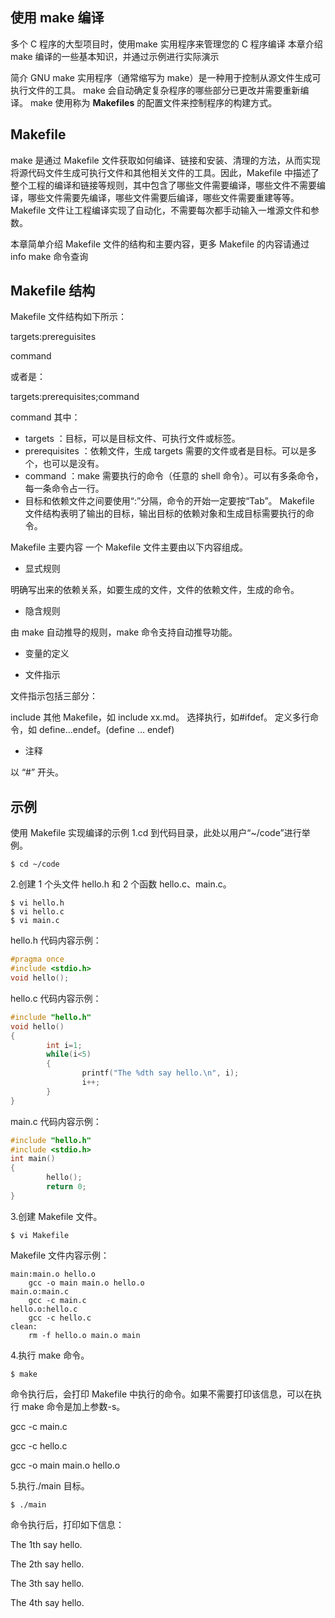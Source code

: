 ## 使用 make 编译
多个 C 程序的大型项目时，使用make 实用程序来管理您的 C 程序编译
本章介绍 make 编译的一些基本知识，并通过示例进行实际演示

简介
GNU make 实用程序（通常缩写为 make）是一种用于控制从源文件生成可执行文件的工具。 make 会自动确定复杂程序的哪些部分已更改并需要重新编译。 make 使用称为 **Makefiles** 的配置文件来控制程序的构建方式。

## Makefile

make 是通过 Makefile 文件获取如何编译、链接和安装、清理的方法，从而实现将源代码文件生成可执行文件和其他相关文件的工具。因此，Makefile 中描述了整个工程的编译和链接等规则，其中包含了哪些文件需要编译，哪些文件不需要编译，哪些文件需要先编译，哪些文件需要后编译，哪些文件需要重建等等。Makefile 文件让工程编译实现了自动化，不需要每次都手动输入一堆源文件和参数。

本章简单介绍 Makefile 文件的结构和主要内容，更多 Makefile 的内容请通过 info make 命令查询

## Makefile 结构

Makefile 文件结构如下所示：

targets:prereguisites

command

或者是：

targets:prerequisites;command

command
其中：

- targets ：目标，可以是目标文件、可执行文件或标签。
- prerequisites ：依赖文件，生成 targets 需要的文件或者是目标。可以是多个，也可以是没有。
- command ：make 需要执行的命令（任意的 shell 命令）。可以有多条命令，每一条命令占一行。
- 目标和依赖文件之间要使用“:”分隔，命令的开始一定要按“Tab”。
  Makefile 文件结构表明了输出的目标，输出目标的依赖对象和生成目标需要执行的命令。

Makefile 主要内容
一个 Makefile 文件主要由以下内容组成。

- 显式规则

明确写出来的依赖关系，如要生成的文件，文件的依赖文件，生成的命令。

- 隐含规则

由 make 自动推导的规则，make 命令支持自动推导功能。

- 变量的定义

- 文件指示

文件指示包括三部分：

include 其他 Makefile，如 include xx.md。
选择执行，如#ifdef。
定义多行命令，如 define…endef。(define … endef)

- 注释

以 “#” 开头。

## 示例

使用 Makefile 实现编译的示例
1.cd 到代码目录，此处以用户“~/code”进行举例。

```shell
$ cd ~/code
```

2.创建 1 个头文件 hello.h 和 2 个函数 hello.c、main.c。

```shell
$ vi hello.h
$ vi hello.c
$ vi main.c
```

hello.h 代码内容示例：

```c
#pragma once
#include <stdio.h>
void hello();
```

hello.c 代码内容示例：

```c
#include "hello.h"
void hello()
{
        int i=1;
        while(i<5)
        {
                printf("The %dth say hello.\n", i);
                i++;
        }
}
```

main.c 代码内容示例：

```c
#include "hello.h"
#include <stdio.h>
int main()
{
        hello();
        return 0;
}
```

3.创建 Makefile 文件。

```shell
$ vi Makefile
```

Makefile 文件内容示例：

```shell
main:main.o hello.o
	gcc -o main main.o hello.o
main.o:main.c
	gcc -c main.c
hello.o:hello.c
	gcc -c hello.c
clean:
	rm -f hello.o main.o main
```

4.执行 make 命令。

```shell
$ make
```

命令执行后，会打印 Makefile 中执行的命令。如果不需要打印该信息，可以在执行 make 命令是加上参数-s。

gcc -c main.c

gcc -c hello.c

gcc -o main main.o hello.o

5.执行./main 目标。

```shell
$ ./main
```

命令执行后，打印如下信息：

The 1th say hello.

The 2th say hello.

The 3th say hello.

The 4th say hello.
